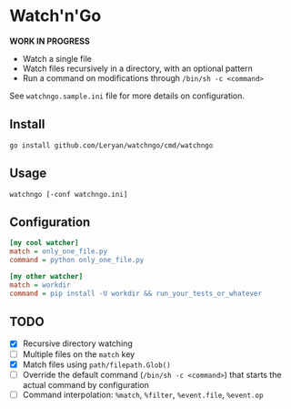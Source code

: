 # Watch'n'Go

**WORK IN PROGRESS**

 * Watch a single file
 * Watch files recursively in a directory, with an optional pattern
 * Run a command on modifications through `/bin/sh -c <command>`

See `watchngo.sample.ini` file for more details on configuration.

## Install

```
go install github.com/Leryan/watchngo/cmd/watchngo
```

## Usage

```
watchngo [-conf watchngo.ini]
```

## Configuration

```ini
[my cool watcher]
match = only_one_file.py
command = python only_one_file.py

[my other watcher]
match = workdir
command = pip install -U workdir && run_your_tests_or_whatever
```

## TODO

 * [x] Recursive directory watching
 * [ ] Multiple files on the `match` key
 * [x] Match files using `path/filepath.Glob()`
 * [ ] Override the default command (`/bin/sh -c <command>`) that starts the actual command by configuration
 * [ ] Command interpolation: `%match`, `%filter`, `%event.file`, `%event.op`

